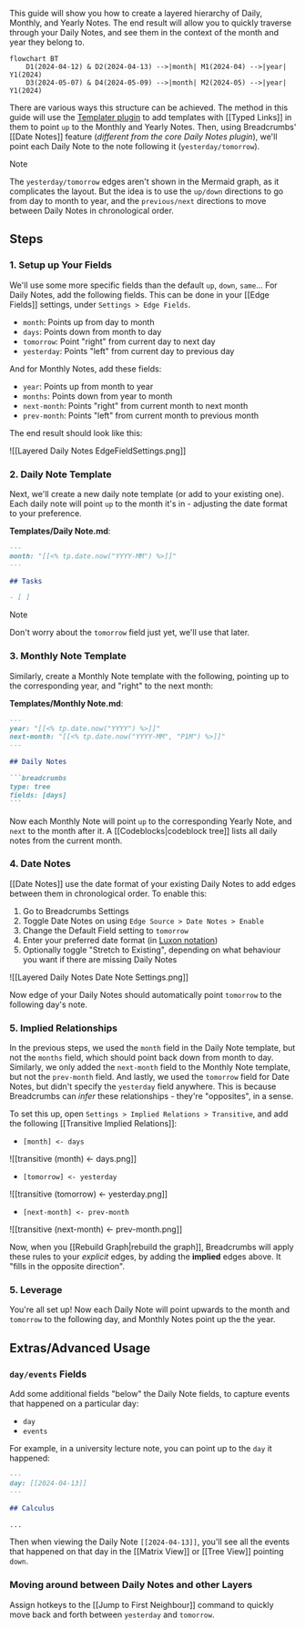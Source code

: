 This guide will show you how to create a layered hierarchy of Daily, Monthly, and Yearly Notes. The end result will allow you to quickly traverse through your Daily Notes, and see them in the context of the month and year they belong to.

```mermaid
flowchart BT
	D1(2024-04-12) & D2(2024-04-13) -->|month| M1(2024-04) -->|year| Y1(2024)
	D3(2024-05-07) & D4(2024-05-09) -->|month| M2(2024-05) -->|year| Y1(2024)
```

There are various ways this structure can be achieved. The method in this guide will use the [Templater plugin](https://silentvoid13.github.io/Templater/) to add templates with [[Typed Links]] in them to point `up` to the Monthly and Yearly Notes. Then, using Breadcrumbs' [[Date Notes]] feature (_different from the core Daily Notes plugin_), we'll point each Daily Note to the note following it (`yesterday/tomorrow`).

> [!NOTE]
> The `yesterday/tomorrow` edges aren't shown in the Mermaid graph, as it complicates the layout. But the idea is to use the `up/down` directions to go from day to month to year, and the `previous/next` directions to move between Daily Notes in chronological order.

## Steps

### 1. Setup up Your Fields

We'll use some more specific fields than the default `up`, `down`, `same`... For Daily Notes, add the following fields. This can be done in your [[Edge Fields]] settings, under `Settings > Edge Fields`.

- `month`: Points up from day to month
- `days`: Points down from month to day
- `tomorrow`: Point "right" from current day to next day
- `yesterday`: Points "left" from current day to previous day

And for Monthly Notes, add these fields:

- `year`: Points up from month to year
- `months`: Points down from year to month
- `next-month`: Points "right" from current month to next month
- `prev-month`: Points "left" from current month to previous month

The end result should look like this:

![[Layered Daily Notes EdgeFieldSettings.png]]

### 2. Daily Note Template

Next, we'll create a new daily note template (or add to your existing one). Each daily note will point `up` to the month it's in - adjusting the date format to your preference.

**Templates/Daily Note.md**:

```md
---
month: "[[<% tp.date.now("YYYY-MM") %>]]"
---

## Tasks

- [ ]
```

> [!NOTE]
> Don't worry about the `tomorrow` field just yet, we'll use that later.

### 3. Monthly Note Template

Similarly, create a Monthly Note template with the following, pointing up to the corresponding year, and "right" to the next month:

**Templates/Monthly Note.md**:

````md
---
year: "[[<% tp.date.now("YYYY") %>]]"
next-month: "[[<% tp.date.now("YYYY-MM", "P1M") %>]]"
---

## Daily Notes

```breadcrumbs
type: tree
fields: [days]
```
````

Now each Monthly Note will point `up` to the corresponding Yearly Note, and `next` to the month after it. A [[Codeblocks|codeblock tree]] lists all daily notes from the current month.

### 4. Date Notes

[[Date Notes]] use the date format of your existing Daily Notes to add edges between them in chronological order. To enable this:

1. Go to Breadcrumbs Settings
2. Toggle Date Notes on using `Edge Source > Date Notes > Enable`
3. Change the Default Field setting to `tomorrow`
4. Enter your preferred date format (in [Luxon notation](https://moment.github.io/luxon/#/parsing?id=table-of-tokens))
5. Optionally toggle "Stretch to Existing", depending on what behaviour you want if there are missing Daily Notes

![[Layered Daily Notes Date Note Settings.png]]

Now edge of your Daily Notes should automatically point `tomorrow` to the following day's note.

### 5. Implied Relationships

In the previous steps, we used the `month` field in the Daily Note template, but not the `months` field, which should point back down from month to day. Similarly, we only added the `next-month` field to the Monthly Note template, but not the `prev-month` field. And lastly, we used the `tomorrow` field for Date Notes, but didn't specify the `yesterday` field anywhere. This is because Breadcrumbs can _infer_ these relationships - they're "opposites", in a sense.

To set this up, open `Settings > Implied Relations > Transitive`, and add the following [[Transitive Implied Relations]]:

- `[month] <- days`

![[transitive (month) <- days.png]]

- `[tomorrow] <- yesterday`

![[transitive (tomorrow) <- yesterday.png]]

- `[next-month] <- prev-month`

![[transitive (next-month) <- prev-month.png]]

Now, when you [[Rebuild Graph|rebuild the graph]], Breadcrumbs will apply these rules to your _explicit_ edges, by adding the **implied** edges above. It "fills in the opposite direction".

### 5. Leverage

You're all set up! Now each Daily Note will point upwards to the month and `tomorrow` to the following day, and Monthly Notes point up the the year.

## Extras/Advanced Usage

### `day/events` Fields

Add some additional fields "below" the Daily Note fields, to capture events that happened on a particular day:

- `day`
- `events`

For example, in a university lecture note, you can point up to the `day` it happened:

```md
---
day: [[2024-04-13]]
---

## Calculus

...
```

Then when viewing the Daily Note `[[2024-04-13]]`, you'll see all the events that happened on that day in the [[Matrix View]] or [[Tree View]] pointing `down`.

### Moving around between Daily Notes and other Layers

Assign hotkeys to the [[Jump to First Neighbour]] command to quickly move back and forth between `yesterday` and `tomorrow`.
